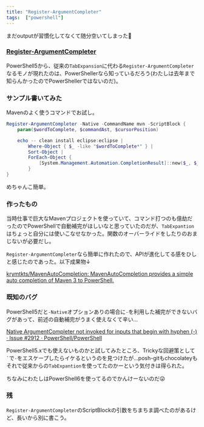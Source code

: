 ```yaml
---
title: "Register-ArgumentCompleter"
tags:  ["powershell"]
---
```


まだoutputが習慣化してなくて随分空いてしまった🤔

### [Register-ArgumentCompleter](https://docs.microsoft.com/en-us/powershell/module/microsoft.powershell.core/register-argumentcompleter?view=powershell-6)

PowerShell5から、従来の`TabExpansion`に代わる`Register-ArgumentCompleter`なるモノが現れたのは、PowerShellerなら知っているだろう(わたしは去年まで知らんかったのでPowerShellerではないのだ)。

### サンプル書いてみた

Mavenのよく使うコマンドでお試し。

```powershell
Register-ArgumentCompleter -Native -CommandName mvn -ScriptBlock {
    param($wordToComplete, $commandAst, $cursorPosition)

    echo -- clean install eclipse:eclipse |
        Where-Object { $_ -like "$wordToComplete*" } |
        Sort-Object |
        ForEach-Object {
            [System.Management.Automation.CompletionResult]::new($_, $_, 'ParameterValue', $_)
        }
}
```

めちゃんこ簡単。

### 作ったもの

当時仕事で巨大なMavenプロジェクトを使っていて、コマンド打つのも億劫だったのでPowerShellで自動補完がほしいなと思っていたのだが、`TabExpantion`はちょっと自分には使いこなせなかった。関数のオーバーライドをしたりのおまじないが必要だし。

`Register-ArgumentCompleter`なら簡単に作れたので、APIが進化してる感をひしと感じたのであった。以下成果物↓

[krymtkts/MavenAutoCompletion: MavenAutoCompletion provides a simple auto completion of Maven 3 to PowerShell.](https://github.com/krymtkts/MavenAutoCompletion)

### 既知のバグ

PowerShell5だと`-Native`オプションありの場合に`-`を利用した補完ができないバグがあって、前述の自動補完がうまく使えなくて辛い...

[Native ArgumentCompleter not invoked for inputs that begin with hyphen (-) · Issue #2912 · PowerShell/PowerShell](https://github.com/PowerShell/PowerShell/issues/2912)

PowerShell5.xでも使えないものかと試してみたところ、Trickyな回避策として<code>&#x60;</code>で`-`をエスケープしたらイケるというのを見つけたが...posh-gitもchocolateyもそれで従来からの`TabExpantion`を使ってたのかーという気付きは得られた。

ちなみにわたしはPowerShell6を使ってるのでかんけーないのだ😜

### 残

`Register-ArgumentCompleter`のScriptBlockの引数をちまちま調べたのがあるけど、長いから別に書こう。
